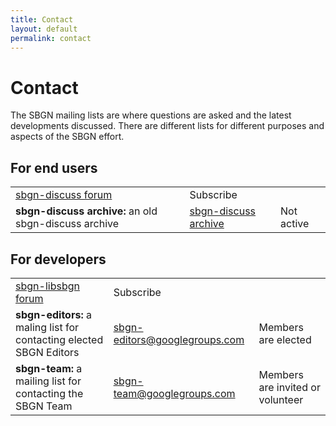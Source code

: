 ```yaml
---
title: Contact
layout: default
permalink: contact
---
```


# Contact

The SBGN mailing lists are where questions are asked and the latest developments discussed. There are different lists for different purposes and aspects of the SBGN effort.

## For end users

<table style="width:100%">
  <!--<tr>
    <th style="width:350px">Mailing list</th>
    <th style="width:300px">Forum / E-mail</th> 
    <th style="width:150px">Subscription</th>
  </tr>-->
  <tr>
    <td style="width:350px><strong>sbgn-discuss:</strong> an open mailing list for discussing the Systems Biology Graphical Notation</td>
    <td style="width:300px><a href="https://groups.google.com/forum/#!forum/sbgn-discuss">sbgn-discuss forum</a></td> 
    <td style="width:150px><a href="https://groups.google.com/forum/#!forum/sbgn-discuss">Subscribe</a></td>
   </tr>
   <tr>
    <td><strong>sbgn-discuss archive:</strong> an old sbgn-discuss archive</td>
    <td><a href="https://lists.caltech.edu/pipermail/sbgn-discuss/">sbgn-discuss archive</a></td> 
    <td>Not active</td>
   </tr>
</table>

## For developers

<table style="width:100%">
  <!--<tr>
    <th style="width:350px">Maling list</th>
    <th style="width:300px">Forum / E-mail</th> 
    <th style="width:150px">Subscription</th>
  </tr>-->
  <tr>
    <td style="width:350px><strong>sbgn-libsbgn:</strong> an open mailing list for discussing the development of an API library for SBGN</td>
    <td style="width:300px><a href="http://sourceforge.net/mailarchive/forum.php?forum_name=sbgn-libsbgn">sbgn-libsbgn forum</a></td> 
    <td style="width:150px><a href="https://lists.sourceforge.net/lists/listinfo/sbgn-libsbgn">Subscribe</a></td>
   </tr>
   <tr>
    <td><strong>sbgn-editors:</strong> a maling list for contacting elected SBGN Editors</td>
    <td><a href="mailto:sbgn-editors@googlegroups.com">sbgn-editors@googlegroups.com</a></td> 
    <td>Members are elected</td>
   </tr>
   <tr>
    <td><strong>sbgn-team:</strong> a mailing list for contacting the SBGN Team</td>
    <td><a href="mailto:sbgn-team@googlegroups.com">sbgn-team@googlegroups.com</a></td> 
    <td>Members are invited or volunteer</td>
   </tr>
</table>
